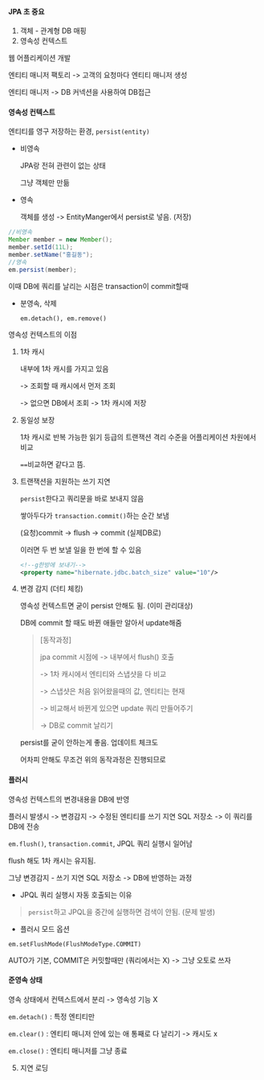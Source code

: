 #### JPA 초 중요

1. 객체 - 관계형 DB 매핑
2. 영속성 컨텍스트



웹 어플리케이션 개발

엔티티 매니저 팩토리 -> 고객의 요청마다 엔티티 매니저 생성

엔티티 매니저 -> DB 커넥션을 사용하여 DB접근



#### 영속성 컨텍스트

엔티티를 영구 저장하는 환경, `persist(entity)`

* 비영속

  JPA랑 전혀 관련이 없는 상태

  그냥 객체만 만듦

* 영속

  객체를 생성 -> EntityManger에서 persist로 넣음. (저장)

````java
//비영속
Member member = new Member();
member.setId(11L);
member.setName("홍길동");
//영속
em.persist(member);
````

이때 DB에 쿼리를 날리는 시점은 transaction이 commit할때

* 분영속, 삭제

  `em.detach(), em.remove()`



영속성 컨텍스트의 이점

1. 1차 캐시

   내부에 1차 캐시를 가지고 있음

   -> 조회할 때 캐시에서 먼저 조회

   -> 없으면 DB에서 조회 -> 1차 캐시에 저장

   

2. 동일성 보장

   1차 캐시로 반복 가능한 읽기 등급의 트랜잭션 격리 수준을 어플리케이션 차원에서 비교

   `==`비교하면 같다고 뜸.

   

3. 트랜잭션을 지원하는 쓰기 지연

   `persist`한다고 쿼리문을 바로 보내지 않음

   쌓아두다가 `transaction.commit()`하는 순간 보냄

   (요청)commit -> flush -> commit (실제DB로)

   이러면 두 번 보낼 일을 한 번에 할 수 있음

   ````XML
   <!--g한방에 보내기-->
   <property name="hibernate.jdbc.batch_size" value="10"/>
   ````

   

4. 변경 감지 (더티 체킹)

   영속성 컨텍스트면 굳이 persist 안해도 됨. (이미 관리대상)

   DB에 commit 할 때도 바뀐 애들만 알아서 update해줌

   > [동작과정]
   >
   > jpa commit 시점에 -> 내부에서 flush() 호출
   >
   > -> 1차 캐시에서 엔티티와 스냅샷을 다 비교
   >
   > -> 스냅샷은 처음 읽어왔을때의 값, 엔티티는 현재
   >
   > -> 비교해서 바뀐게 있으면 update 쿼리 만들어주기
   >
   > -> DB로 commit 날리기

   persist를 굳이 안하는게 좋음. 업데이트 체크도

   어차피 안해도 무조건 위의 동작과정은 진행되므로



#### 플러시

영속성 컨텍스트의 변경내용을 DB에 반영

플러시 발생시 -> 변경감지 -> 수정된 엔티티를 쓰기 지연 SQL 저장소 -> 이 쿼리를 DB에 전송

`em.flush()`, `transaction.commit`, JPQL 쿼리 실행시 일어남

flush 해도 1차 캐시는 유지됨. 

그냥 변경감지 - 쓰기 지연 SQL 저장소 -> DB에 반영하는 과정



* JPQL 쿼리 실행시 자동 호출되는 이유

> `persist`하고 JPQL을 중간에 실행하면 검색이 안됨. (문제 발생)



* 플러시 모드 옵션

`em.setFlushMode(FlushModeType.COMMIT)`

AUTO가 기본, COMMIT은 커밋할때만 (쿼리에서는 X) -> 그냥 오토로 쓰자



#### 준영속 상태

영속 상태에서 컨텍스트에서 분리 -> 영속성 기능 X

`em.detach()` : 특정 엔티티만

`em.clear()` : 엔티티 매니저 안에 있는 애 통째로 다 날리기 -> 캐시도 x

`em.close()` : 엔티티 매니저를 그냥 종료





5. 지연 로딩

